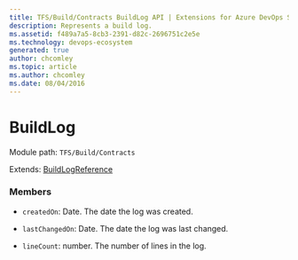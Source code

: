 ```yaml
---
title: TFS/Build/Contracts BuildLog API | Extensions for Azure DevOps Services
description: Represents a build log.
ms.assetid: f489a7a5-8cb3-2391-d82c-2696751c2e5e
ms.technology: devops-ecosystem
generated: true
author: chcomley
ms.topic: article
ms.author: chcomley
ms.date: 08/04/2016
---
```


# BuildLog

Module path: `TFS/Build/Contracts`

Extends: [BuildLogReference](./BuildLogReference.md)

### Members

* `createdOn`: Date. The date the log was created.

* `lastChangedOn`: Date. The date the log was last changed.

* `lineCount`: number. The number of lines in the log.
